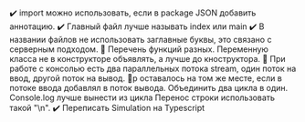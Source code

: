✔️ import можно использовать, если в package JSON добавить аннотацию. 
✔️ Главный файл лучше называть index или main 
✔️ В названии файлов не использовать заглавные буквы, это связано с серверным подходом. 
📝 Перечень функций разных.
Переменную класса не в конструкторе объявлять, а лучше до кноструктора. 
📝 При работе с консолью есть два параллельных потока stream, один поток на ввод, другой поток на вывод. 
📝p оставалось на том же месте, если в потоке ввода добавлял в поток вывода.
Объединить два цикла в один.
Console.log лучше вынести из цикла
Перенос строки использовать такой "\n".
✔️ Переписать Simulation на Typescript